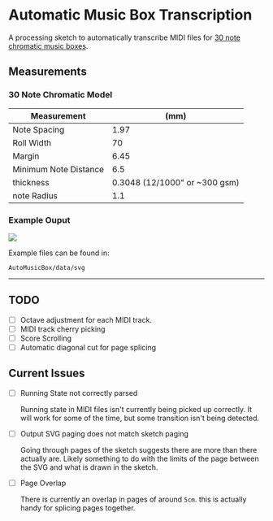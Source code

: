 # Automatic Music Box Transcription

A processing sketch to automatically transcribe MIDI files for [30 note chromatic music boxes](https://www.grand-illusions.com/30-note-music-box-set-c2x21140081).

## Measurements

### 30 Note Chromatic Model

| Measurement           | (mm)                          |
| --------------------- | ----------------------------- |
| Note Spacing          | 1.97                          |
| Roll Width            | 70                            |
| Margin                | 6.45                          |
| Minimum Note Distance | 6.5                           |
| thickness             | 0.3048 (12/1000" or ~300 gsm) |
| note Radius           | 1.1                           |


### Example Ouput

![](blackbird_page_0.svg)

Example files can be found in:

`AutoMusicBox/data/svg`

***

## TODO

- [ ] Octave adjustment for each MIDI track.
- [ ] MIDI track cherry picking
- [ ] Score Scrolling
- [ ] Automatic diagonal cut for page splicing

## Current Issues

- [ ] Running State not correctly parsed

    Running state in MIDI files isn't currently being picked up correctly. It will work for some of the time, but some transition isn't being detected.

- [ ] Output SVG paging does not match sketch paging

    Going through pages of the sketch suggests there are more than there actually are. Likely something to do with the limits of the page between the SVG and what is drawn in the sketch.

- [ ] Page Overlap

    There is currently an overlap in pages of around `5cm`. this is actually handy for splicing pages together.
